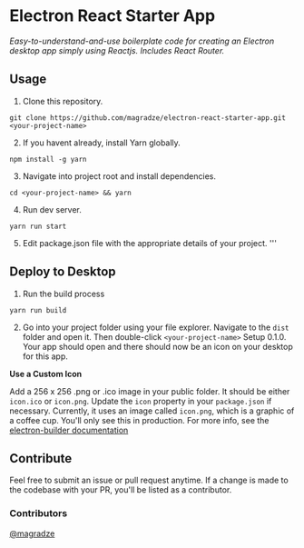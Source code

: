 # Electron React Starter App

*Easy-to-understand-and-use boilerplate code for creating an Electron desktop app simply using Reactjs. Includes React Router.*
<br>

## Usage
1. Clone this repository.
```
git clone https://github.com/magradze/electron-react-starter-app.git <your-project-name>
```
2. If you havent already, install Yarn globally.
```
npm install -g yarn
```
3. Navigate into project root and install dependencies.
```
cd <your-project-name> && yarn
```
4. Run dev server.
```
yarn run start
```
5. Edit package.json file with the appropriate details of your project.
'''
## Deploy to Desktop
1. Run the build process
```
yarn run build
```
2. Go into your project folder using your file explorer. Navigate to the `dist` folder and open it. Then double-click `<your-project-name>` Setup 0.1.0. Your app should open and there should now be an icon on your desktop for this app.

**Use a Custom Icon**

Add a 256 x 256 .png or .ico image in your public folder. It should be either `icon.ico` or `icon.png`. Update the `icon` property in your `package.json` if necessary. Currently, it uses an image called `icon.png`, which is a graphic of a coffee cup. You'll only see this in production. For more info, see the [electron-builder documentation](https://www.electron.build/icons)

## Contribute
Feel free to submit an issue or pull request anytime. If a change is made to the codebase with your PR, you'll be listed as a contributor.

### Contributors
[@magradze](https://github.com/magradze)